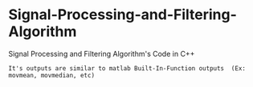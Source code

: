 # Signal-Processing-and-Filtering-Algorithm
Signal Processing and Filtering Algorithm's Code in C++ <br>

```
It's outputs are similar to matlab Built-In-Function outputs  (Ex: movmean, movmedian, etc)

```
